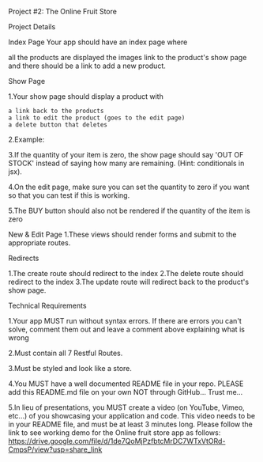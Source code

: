 Project #2: The Online Fruit Store

Project Details

Index Page
Your app should have an index page where

all the products are displayed
the images link to the product's show page
and there should be a link to add a new product.
 

Show Page

1.Your show page should display a product with

    a link back to the products
    a link to edit the product (goes to the edit page)
    a delete button that deletes

2.Example: 

3.If the quantity of your item is zero, the show page should say 'OUT OF STOCK' instead of saying how many are remaining. (Hint: conditionals in jsx).

4.On the edit page, make sure you can set the quantity to zero if you want so that you can test if this is working.

5.The BUY button should also not be rendered if the quantity of the item is zero

New & Edit Page
1.These views should render forms and submit to the appropriate routes.
 

Redirects

1.The create route should redirect to the index
2.The delete route should redirect to the index
3.The update route will redirect back to the product's show page.

Technical Requirements

1.Your app MUST run without syntax errors. If there are errors you can't solve, comment them out and leave a comment above explaining what is wrong

2.Must contain all 7 Restful Routes.

3.Must be styled and look like a store.

4.You MUST have a well documented README file in your repo. PLEASE add this README.md file on your own NOT through GitHub... Trust me...  

5.In lieu of presentations, you MUST create a video (on YouTube, Vimeo, etc...) of you showcasing your application and code. This video needs to be in your README file, and must be at least 3 minutes long.
Please follow the link to see working demo for the Online fruit store app as follows:
https://drive.google.com/file/d/1de7QoMjPzfbtcMrDC7WTxVtORd-CmpsP/view?usp=share_link

